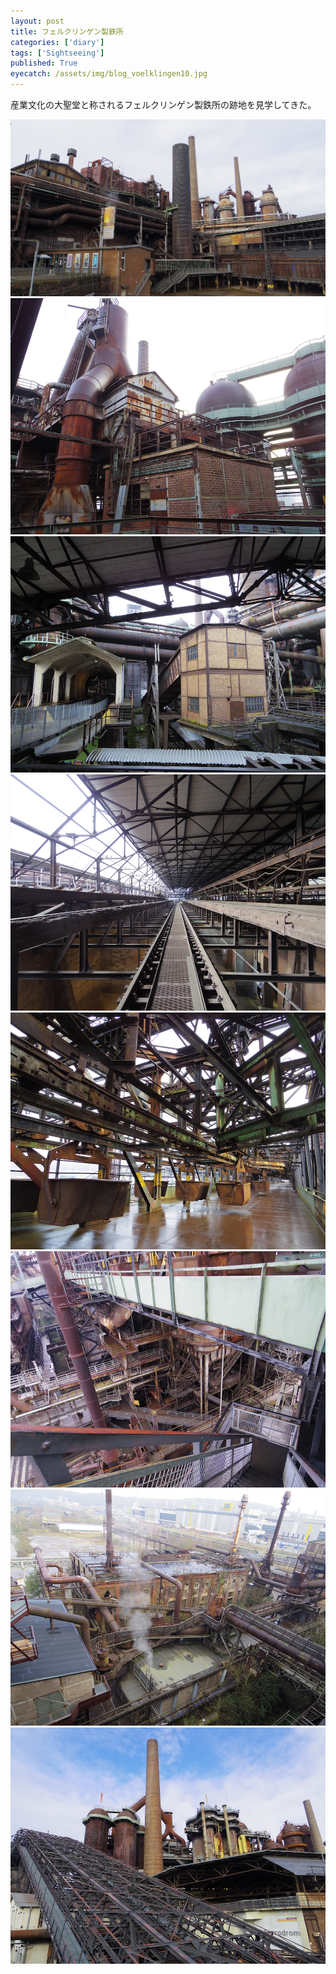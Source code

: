 ```yaml
---
layout: post
title: フェルクリンゲン製鉄所
categories: ['diary']
tags: ['Sightseeing']
published: True
eyecatch: /assets/img/blog_voelklingen10.jpg
---
```


産業文化の大聖堂と称されるフェルクリンゲン製鉄所の跡地を見学してきた。

<img src="/assets/img/blog_voelklingen01.jpg" class="image-on-frame image-fade">

<img src="/assets/img/blog_voelklingen02.jpg" class="image-on-frame image-fade">

<img src="/assets/img/blog_voelklingen03.jpg" class="image-on-frame image-fade">

<img src="/assets/img/blog_voelklingen04.jpg" class="image-on-frame image-fade">

<img src="/assets/img/blog_voelklingen05.jpg" class="image-on-frame image-fade">

<img src="/assets/img/blog_voelklingen06.jpg" class="image-on-frame image-fade">

<img src="/assets/img/blog_voelklingen07.jpg" class="image-on-frame image-fade">

<img src="/assets/img/blog_voelklingen08.jpg" class="image-on-frame image-fade">